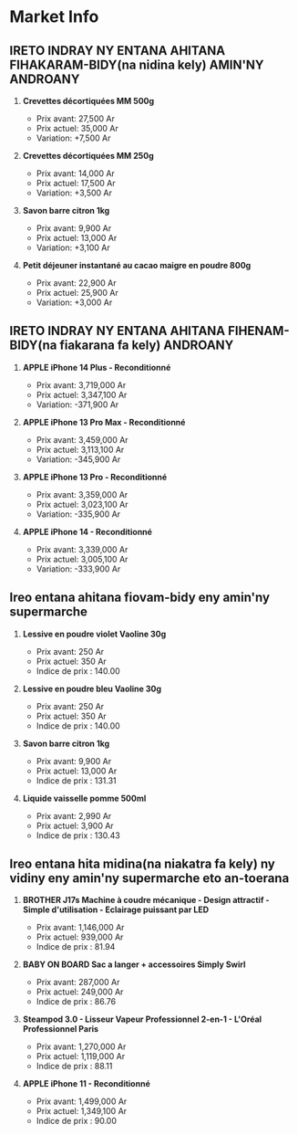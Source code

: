 # Market Info

## IRETO INDRAY NY ENTANA AHITANA FIHAKARAM-BIDY(na nidina kely) AMIN'NY ANDROANY

1. **Crevettes décortiquées MM 500g**
   - Prix avant: 27,500 Ar
   - Prix actuel: 35,000 Ar
   - Variation: +7,500 Ar

2. **Crevettes décortiquées MM 250g**
   - Prix avant: 14,000 Ar
   - Prix actuel: 17,500 Ar
   - Variation: +3,500 Ar

3. **Savon barre citron 1kg**
   - Prix avant: 9,900 Ar
   - Prix actuel: 13,000 Ar
   - Variation: +3,100 Ar

4. **Petit déjeuner instantané au cacao maigre en poudre 800g**
   - Prix avant: 22,900 Ar
   - Prix actuel: 25,900 Ar
   - Variation: +3,000 Ar

## IRETO INDRAY NY ENTANA AHITANA FIHENAM-BIDY(na fiakarana fa kely) ANDROANY

1. **APPLE iPhone 14 Plus
                                                  - Reconditionné**
   - Prix avant: 3,719,000 Ar
   - Prix actuel: 3,347,100 Ar
   - Variation: -371,900 Ar

2. **APPLE iPhone 13 Pro Max
                                                  - Reconditionné**
   - Prix avant: 3,459,000 Ar
   - Prix actuel: 3,113,100 Ar
   - Variation: -345,900 Ar

3. **APPLE iPhone 13 Pro
                                                  - Reconditionné**
   - Prix avant: 3,359,000 Ar
   - Prix actuel: 3,023,100 Ar
   - Variation: -335,900 Ar

4. **APPLE iPhone 14
                                                  - Reconditionné**
   - Prix avant: 3,339,000 Ar
   - Prix actuel: 3,005,100 Ar
   - Variation: -333,900 Ar

## Ireo entana ahitana fiovam-bidy eny amin'ny supermarche

1. **Lessive en poudre violet Vaoline 30g**
   - Prix avant: 250 Ar
   - Prix actuel: 350 Ar
   - Indice de prix : 140.00

2. **Lessive en poudre bleu Vaoline 30g**
   - Prix avant: 250 Ar
   - Prix actuel: 350 Ar
   - Indice de prix : 140.00

3. **Savon barre citron 1kg**
   - Prix avant: 9,900 Ar
   - Prix actuel: 13,000 Ar
   - Indice de prix : 131.31

4. **Liquide vaisselle pomme 500ml**
   - Prix avant: 2,990 Ar
   - Prix actuel: 3,900 Ar
   - Indice de prix : 130.43

## Ireo entana hita midina(na niakatra fa kely) ny vidiny eny amin'ny supermarche eto an-toerana

1. **BROTHER J17s Machine à coudre mécanique - Design attractif - Simple d'utilisation - Eclairage puissant par LED**
   - Prix avant: 1,146,000 Ar
   - Prix actuel: 939,000 Ar
   - Indice de prix : 81.94

2. **BABY ON BOARD Sac a langer + accessoires Simply Swirl**
   - Prix avant: 287,000 Ar
   - Prix actuel: 249,000 Ar
   - Indice de prix : 86.76

3. **Steampod 3.0 - Lisseur Vapeur Professionnel 2-en-1 - L'Oréal Professionnel Paris**
   - Prix avant: 1,270,000 Ar
   - Prix actuel: 1,119,000 Ar
   - Indice de prix : 88.11

4. **APPLE iPhone 11
                                                  - Reconditionné**
   - Prix avant: 1,499,000 Ar
   - Prix actuel: 1,349,100 Ar
   - Indice de prix : 90.00

